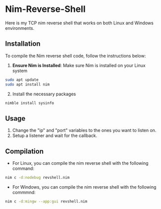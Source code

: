 # Nim-Reverse-Shell
Here is my TCP nim reverse shell that works on both Linux and Windows environments.

## Installation 

To compile the Nim reverse shell code, follow the instructions below:

1) **Ensure Nim is Installed**: Make sure Nim is installed on your Linux system
```bash
sudo apt update
sudo apt install nim
```
2) Install the necessary packages
```bash
nimble install sysinfo
```
## Usage
1) Change the "ip" and "port" variables to the ones you want to listen on.
2) Setup a listener and wait for the callback.


## Compilation
* For Linux, you can compile the nim reverse shell with the following command:
```bash
nim c -d:nodebug revshell.nim 
```

* For Windows, you can compile the nim reverse shell with the following commmnd:
```bash
nim c -d:mingw --app:gui revshell.nim 
```



